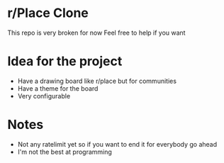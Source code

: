 # r/Place Clone
This repo is very broken for now
Feel free to help if you want

# Idea for the project
- Have a drawing board like r/place but for communities
- Have a theme for the board
- Very configurable

# Notes
- Not any ratelimit yet so if you want to end it for everybody go ahead
- I'm not the best at programming
